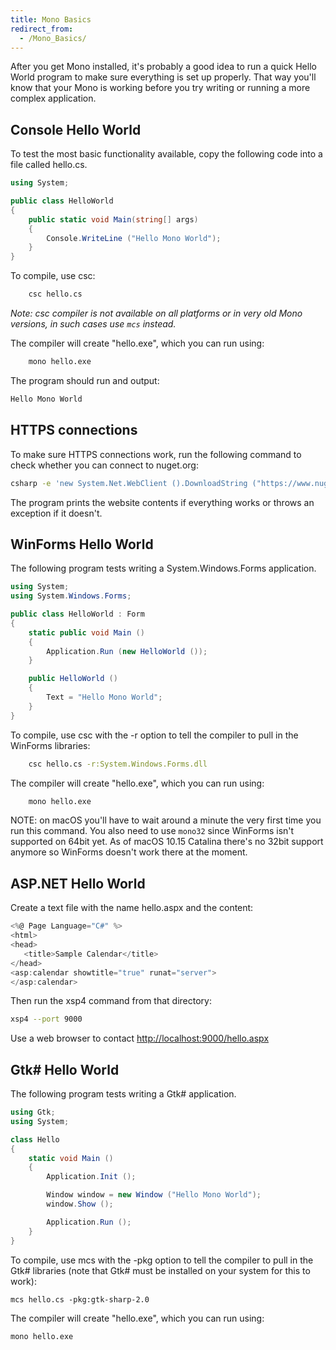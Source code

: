 ```yaml
---
title: Mono Basics
redirect_from:
  - /Mono_Basics/
---
```


After you get Mono installed, it's probably a good idea to run a quick Hello World program to make sure everything is set up properly. That way you'll know that your Mono is working before you try writing or running a more complex application.

Console Hello World
-------------------

To test the most basic functionality available, copy the following code into a file called hello.cs.

``` csharp
using System;

public class HelloWorld
{
    public static void Main(string[] args)
    {
        Console.WriteLine ("Hello Mono World");
    }
}
```

To compile, use csc:

```bash
    csc hello.cs
```

*Note: csc compiler is not available on all platforms or in very old Mono versions, in such cases use `mcs` instead.*

The compiler will create "hello.exe", which you can run using:

``` bash
    mono hello.exe
```

The program should run and output:

``` bash
Hello Mono World
```

HTTPS connections
-----------------

To make sure HTTPS connections work, run the following command to check whether you can connect to nuget.org:

``` bash
csharp -e 'new System.Net.WebClient ().DownloadString ("https://www.nuget.org")'
```

The program prints the website contents if everything works or throws an exception if it doesn't.

WinForms Hello World
--------------------

The following program tests writing a System.Windows.Forms application.

``` csharp
using System;
using System.Windows.Forms;

public class HelloWorld : Form
{
    static public void Main ()
    {
        Application.Run (new HelloWorld ());
    }

    public HelloWorld ()
    {
        Text = "Hello Mono World";
    }
}
```

To compile, use csc with the -r option to tell the compiler to pull in the WinForms libraries:

```bash
    csc hello.cs -r:System.Windows.Forms.dll
```

The compiler will create "hello.exe", which you can run using:

```bash
    mono hello.exe
```

NOTE: on macOS you'll have to wait around a minute the very first time you run this command. You also need to use `mono32` since WinForms isn't supported on 64bit yet. As of macOS 10.15 Catalina there's no 32bit support anymore so WinForms doesn't work there at the moment.

ASP.NET Hello World
-------------------

Create a text file with the name hello.aspx and the content:

``` csharp
<%@ Page Language="C#" %>
<html>
<head>
   <title>Sample Calendar</title>
</head>
<asp:calendar showtitle="true" runat="server">
</asp:calendar>
```

Then run the xsp4 command from that directory:

``` bash
xsp4 --port 9000
```

Use a web browser to contact [http://localhost:9000/hello.aspx](http://localhost:9000/hello.aspx)

Gtk# Hello World
-----------------

The following program tests writing a Gtk# application.

``` csharp
using Gtk;
using System;

class Hello
{
    static void Main ()
    {
        Application.Init ();

        Window window = new Window ("Hello Mono World");
        window.Show ();

        Application.Run ();
    }
}
```

To compile, use mcs with the -pkg option to tell the compiler to pull in the Gtk# libraries (note that Gtk# must be installed on your system for this to work):

    mcs hello.cs -pkg:gtk-sharp-2.0

The compiler will create "hello.exe", which you can run using:

    mono hello.exe

